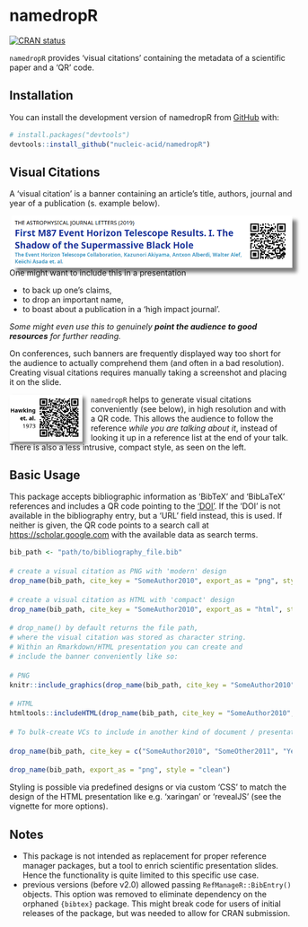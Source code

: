 
<!-- README.md is generated from README.Rmd. Please edit that file -->

# namedropR

<!-- badges: start -->

[![CRAN
status](https://www.r-pkg.org/badges/version/namedropR)](https://CRAN.R-project.org/package=namedropR)
<!-- badges: end -->

`namedropR` provides ‘visual citations’ containing the metadata of a
scientific paper and a ‘QR’ code.

## Installation

You can install the development version of namedropR from
[GitHub](https://github.com/) with:

``` r
# install.packages("devtools")
devtools::install_github("nucleic-acid/namedropR")
```

## Visual Citations

A ‘visual citation’ is a banner containing an article’s title, authors,
journal and year of a publication (s. example below).

<img src="man/figures/collaboration_2019_ApJL.png" align="right" alt="A visual citation pointing to a scientific paper. Scan with a QR code scanner to follow the URL." width="500" style="box-shadow: 8px 8px 6px grey;"/>

One might want to include this in a presentation

-   to back up one’s claims,
-   to drop an important name,
-   to boast about a publication in a ‘high impact journal’.

*Some might even use this to genuinely **point the audience to good
resources** for further reading.*

On conferences, such banners are frequently displayed way too short for
the audience to actually comprehend them (and often in a bad
resolution). Creating visual citations requires manually taking a
screenshot and placing it on the slide.

<img src="man/figures/hawking_1973.png" align="left" alt="A compact visual citation pointing to a scientific paper. Scan with a QR code scanner to follow the URL." width="130" style="box-shadow: 5px 5px 6px grey;margin-right: 15px"/>

`namedropR` helps to generate visual citations conveniently (see below),
in high resolution and with a QR code. This allows the audience to
follow the reference *while you are talking about it*, instead of
looking it up in a reference list at the end of your talk.  
There is also a less intrusive, compact style, as seen on the left.

## Basic Usage

This package accepts bibliographic information as ‘BibTeX’ and
‘BibLaTeX’ references and includes a QR code pointing to the
[‘DOI’](https://www.doi.org). If the ‘DOI’ is not available in the
bibliography entry, but a ‘URL’ field instead, this is used. If neither
is given, the QR code points to a search call at
<https://scholar.google.com> with the available data as search terms.

``` r
bib_path <- "path/to/bibliography_file.bib"

# create a visual citation as PNG with 'modern' design
drop_name(bib_path, cite_key = "SomeAuthor2010", export_as = "png", style = "modern")

# create a visual citation as HTML with 'compact' design
drop_name(bib_path, cite_key = "SomeAuthor2010", export_as = "html", style = "compact")

# drop_name() by default returns the file path, 
# where the visual citation was stored as character string. 
# Within an Rmarkdown/HTML presentation you can create and 
# include the banner conveniently like so:

# PNG
knitr::include_graphics(drop_name(bib_path, cite_key = "SomeAuthor2010", export_as = "png", style = "clean"))

# HTML
htmltools::includeHTML(drop_name(bib_path, cite_key = "SomeAuthor2010", export_as = "html", style = "clean", use_xaringan = TRUE))

# To bulk-create VCs to include in another kind of document / presentation slides you can pass a vector of citation keys or pass no keys at all to render some or all bibliography entries respectively:

drop_name(bib_path, cite_key = c("SomeAuthor2010", "SomeOther2011", "YetAnother2012"), export_as = "png", style = "clean")

drop_name(bib_path, export_as = "png", style = "clean")
```

Styling is possible via predefined designs or via custom ‘CSS’ to match
the design of the HTML presentation like e.g. ‘xaringan’ or ‘revealJS’
(see the vignette for more options).

## Notes

-   This package is not intended as replacement for proper reference
    manager packages, but a tool to enrich scientific presentation
    slides. Hence the functionality is quite limited to this specific
    use case.
-   previous versions (before v2.0) allowed passing
    `RefManageR::BibEntry()` objects. This option was removed to
    eliminate dependency on the orphaned `{bibtex}` package. This might
    break code for users of initial releases of the package, but was
    needed to allow for CRAN submission.
